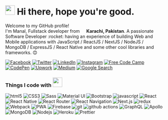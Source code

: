 <h1><img src="https://emojis.slackmojis.com/emojis/images/1531849430/4246/blob-sunglasses.gif?1531849430" width="30"/> Hi there, hope you're good.</h1>

<p>Welcome to my GitHub profile! </br> I'm Manal, Fullstack developer from <img src="https://image.flaticon.com/icons/svg/197/197606.svg" width="13"/> <b>Karachi, Pakistan</b>. A passionate Software Developer :rocket: having an experience of building Web and Mobile applications with JavaScript / ReactJS / NextJS / NodeJS / MongoDB / ExpressJS / React Native and some other cool libraries and frameworks. 😊</p>

<p>
     <a href="https://www.facebook.com/manal.liaquat.7"><img alt="Facebook" src="https://img.shields.io/badge/-Be my friend-1877F2?style=social&logo=facebook" /></a>
    <a href="https://twitter.com/manalliaquat"><img alt="Twitter" src="https://img.shields.io/badge/-Tag me-1DA1F2?style=social&logo=twitter" /></a>
    <a href="https://www.linkedin.com/in/manalliaquat/"><img alt="LinkedIn" src="https://img.shields.io/badge/-Follow Me-0077B5?style=social&logo=linkedin" /></a>
    <a href="https://www.instagram.com/manal.liaquat"><img alt="Instagram" src="https://img.shields.io/badge/-Don't forget to like 😅-E4405F?style=social&logo=instagram" /></a>
    <a href="https://www.freecodecamp.org/manalliaquat"><img alt="Free Code Camp" src="https://img.shields.io/badge/-Free Code Camp-0A0A23?style=social&logo=freecodecamp&logoColor=0A0A23" /></a>
    <a href="https://codepen.io/ManalLiaquat"><img alt="CodePen" src="https://img.shields.io/badge/-CodePen-0A0A23?style=social&logo=codepen&logoColor=0A0A23"  /></a>
    <a href="https://www.upwork.com/freelancers/~011eeb07ae223b2fed"><img alt="Upwork" src="https://img.shields.io/badge/-Upwork-6FDA44?style=social&logo=upwork&logoColor=6FDA44" /></a>
    <a href="https://medium.com/@m.manalliaquat"><img alt="Medium" src="https://img.shields.io/badge/-Medium-12100E?style=social&logo=medium&logoColor=12100E" /></a>
    <a href="https://www.google.com/search?q=manal+liaquat"><img alt="Google Search" src="https://img.shields.io/badge/-Google Me-4285F4?style=social&logo=google&logoColor=4285F4" /></a>
</p>

<h3>Things I code with <img src="https://emojis.slackmojis.com/emojis/images/1542340462/4965/dabbing.gif?1542340462" width="30"/></h3>
<p>
  <img alt="html5" src="https://img.shields.io/badge/-HTML5-E34F26?style=for-the-badge&logo=html5&logoColor=white" />
  <img alt="CSS3" src="https://img.shields.io/badge/-CSS3-1572B6?style=for-the-badge&logo=CSS3&logoColor=white" /> 
  <img alt="Sass" src="https://img.shields.io/badge/-Sass-CC6699?style=for-the-badge&logo=sass&logoColor=white" />
  <img alt="Material UI" src="https://img.shields.io/badge/-Material UI-0081CB?style=for-the-badge&logo=material-ui&logoColor=white" />
  <img alt="Bootstrap" src="https://img.shields.io/badge/-Bootstrap-563D7C?style=for-the-badge&logo=bootstrap&logoColor=white" />

  <img alt="javascript" src="https://img.shields.io/badge/-javascript-F7DF1E?style=for-the-badge&logo=javascript&logoColor=white" />
  <img alt="React" src="https://img.shields.io/badge/-React-45b8d8?style=for-the-badge&logo=react&logoColor=white" />
  <img alt="React Native" src="https://img.shields.io/badge/-React%20Native-blue?style=for-the-badge&logo=react&logoColor=white" />
  <img alt="React Router" src="https://img.shields.io/badge/-React%20Router-red?style=for-the-badge&logo=react-router&logoColor=white" />
  <img alt="React Navigation" src="https://img.shields.io/badge/-React%20Navigation-6b52ae?style=for-the-badge&logo=react&logoColor=white" />
  <img alt="Next.js" src="https://img.shields.io/badge/-Next.js-black?style=for-the-badge&logo=next.js&logoColor=white" />
  <img alt="redux" src="https://img.shields.io/badge/-Redux-764ABC?style=for-the-badge&logo=redux&logoColor=white" />
  <img alt="Webpack" src="https://img.shields.io/badge/-Webpack-8DD6F9?style=for-the-badge&logo=webpack&logoColor=white" /> 

  <img alt="PWA" src="https://img.shields.io/badge/-PWA-4285F4?style=for-the-badge&logo=google-chrome&logoColor=white" /> 
  <img alt="Firebase" src="https://img.shields.io/badge/-Firebase-FFCA28?style=for-the-badge&logo=firebase&logoColor=white" /> 

  <img alt="git" src="https://img.shields.io/badge/-Git-F05032?style=for-the-badge&logo=git&logoColor=white" />
  <img alt="github actions" src="https://img.shields.io/badge/-Github_Actions-2088FF?style=for-the-badge&logo=github-actions&logoColor=white" />
  
  <img alt="GraphQL" src="https://img.shields.io/badge/-GraphQL-E10098?style=for-the-badge&logo=graphql&logoColor=white" />
  <img alt="Apollo" src="https://img.shields.io/badge/-Apollo%20GraphQL-311C87?style=for-the-badge&logo=apollo-graphql&logoColor=white" />
  <img alt="MongoDB" src="https://img.shields.io/badge/-MongoDB-13aa52?style=for-the-badge&logo=mongodb&logoColor=white" />
  <img alt="Nodejs" src="https://img.shields.io/badge/-Nodejs-43853d?style=for-the-badge&logo=Node.js&logoColor=white" />
  <img alt="Heroku" src="https://img.shields.io/badge/-Heroku-430098?style=for-the-badge&logo=heroku&logoColor=white" />

  <img alt="Prettier" src="https://img.shields.io/badge/-Prettier-F7B93E?style=for-the-badge&logo=prettier&logoColor=white" />
</p>


<!--
**ManalLiaquat/manalliaquat** is a ✨ _special_ ✨ repository because its `README.md` (this file) appears on your GitHub profile.
## Hi all, I'm Manal 👋

Here are some ideas to get you started:

- 🔭 I’m currently working on ...
- 🌱 I’m currently learning ...
- 👯 I’m looking to collaborate on ...
- 🤔 I’m looking for help with ...
- 💬 Ask me about ...
- 📫 How to reach me: ...
- 😄 Pronouns: ...
- ⚡ Fun fact: ...
-->
